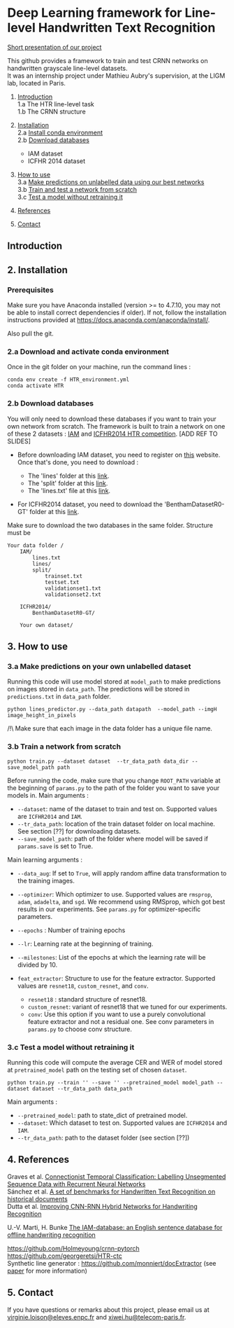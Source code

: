 # Deep Learning framework for Line-level Handwritten Text Recognition

[Short presentation of our project](https://docs.google.com/presentation/d/12Z29QPWQubbgZ_PfHG1yqZ3Cal-d6sHWFJcZ0bJVxH8/edit?usp=sharing)

This github provides a framework to train and test CRNN networks on handwritten grayscale line-level datasets. \
It was an internship project under Mathieu Aubry's supervision, at the LIGM lab, located in Paris. 


1. [Introduction](#introduction) \
    1.a The HTR line-level task \
    1.b The CRNN structure 
    
2. [Installation](#2-installation) \
    2.a [Install conda environment](#2a-download--and-activate-conda-environment) \
    2.b [Download databases](#2b-download-databases)
    - IAM dataset
    - ICFHR 2014 dataset

3. [How to use](#3-how-to-use) \
    3.a [Make predictions on unlabelled data using our best networks](#3a-make-predictions-on-your-own-unlabelled-dataset) \
    3.b [Train and test a network from scratch](#3b-train-a-network-from-scratch)\
    3.c [Test a model without retraining it](#3c-test-a-model-without-retraining-it)

4. [References](#4-references)

5. [Contact](#5-contact)


## Introduction 


## 2. Installation

### Prerequisites

Make sure you have Anaconda installed (version >= to 4.7.10, you may not be able to install correct dependencies if older). 
If not, follow the installation instructions provided at 
https://docs.anaconda.com/anaconda/install/.

Also pull the git. 


### 2.a Download  and activate conda environment
Once in the git folder on your machine, run the command lines :
``` 
conda env create -f HTR_environment.yml
conda activate HTR 
```   

### 2.b Download databases
You will only need to download these databases if you want to train your own network from scratch. The framework is built to train a network on one of these 2 datasets : 
[IAM](http://www.fki.inf.unibe.ch/databases/iam-handwriting-database) and [ICFHR2014 HTR competition](http://www.transcriptorium.eu/~htrcontest/contestICFHR2014/public_html/). [ADD REF TO SLIDES]
- Before downloading IAM dataset, you need to register on [this](http://www.fki.inf.unibe.ch/databases/iam-handwriting-database) website. Once that's done, you need to download : 
    - The 'lines' folder at this [link](http://www.fki.inf.unibe.ch/databases/iam-handwriting-database/download-the-iam-handwriting-database).
    - The 'split' folder at this [link](http://www.fki.inf.unibe.ch/DBs/iamDB/tasks/largeWriterIndependentTextLineRecognitionTask.zip).
    - The 'lines.txt' file at this [link](http://www.fki.inf.unibe.ch/DBs/iamDB/data/ascii/lines.txt).

- For ICFHR2014 dataset, you need to download the 'BenthamDatasetR0-GT' folder at this [link](https://zenodo.org/record/44519#.X0eXbHkzY2x).

Make sure to download the two databases in the same folder. Structure must be 
```
Your data folder / 
    IAM/
        lines.txt
        lines/
        split/
            trainset.txt
            testset.txt
            validationset1.txt
            validationset2.txt
            
    ICFHR2014/
        BenthamDatasetR0-GT/ 

    Your own dataset/
```


## 3. How to use

### 3.a Make predictions on your own unlabelled dataset

Running this code will use model stored at `model_path` to make predictions on images stored in `data_path`.
The predictions will be stored in `predictions.txt`  in `data_path` folder.

``` 
python lines_predictor.py --data_path datapath  --model_path --imgH image_height_in_pixels
``` 
/!\ Make sure that each image in the data folder has a unique file name. 
### 3.b Train a network from scratch

``` 
python train.py --dataset dataset  --tr_data_path data_dir --save_model_path path
``` 
Before running the code, make sure that you change `ROOT_PATH` variable at the beginning of `params.py` to the path of the folder you want to save your models in. 
Main arguments : 
- `--dataset`: name of the dataset to train and test on. 
Supported values are `ICFHR2014` and `IAM`.
- `--tr_data_path`: location of the train dataset folder on local machine. See section [??] for downloading datasets.
- `--save_model_path`: path of the folder where model will be saved if `params.save` is set to True.

Main learning arguments : 
- `--data_aug`: If set to `True`, will apply random affine data transformation to the training images.
- `--optimizer`: Which optimizer to use. 
Supported values are `rmsprop`, `adam`, `adadelta`, and `sgd`. 
We recommend using RMSprop, which got best results in our experiments. See `params.py` for optimizer-specific parameters.

- `--epochs` : Number of training epochs
- `--lr`: Learning rate at the beginning of training.
- `--milestones`: List of the epochs at which the learning rate will be divided by 10. 

- `feat_extractor`: Structure to use for the feature extractor. Supported values are `resnet18`, `custom_resnet`, and `conv`.
    - `resnet18` : standard structure of resnet18. 
    - `custom_resnet`: variant of resnet18 that we tuned for our experiments. 
    - `conv`: Use this option if you want to use a purely convolutional feature extractor and not a residual one. 
    See conv parameters in `params.py` to choose conv structure.

### 3.c Test a model without retraining it
Running this code will compute the average CER and WER of model stored at `pretrained_model` path on the testing set of chosen `dataset`.
```
python train.py --train '' --save '' --pretrained_model model_path --dataset dataset --tr_data_path data_path 
```

Main arguments : 
- `--pretrained_model`: path to state_dict of pretrained model. 
- `--dataset`: Which dataset to test on. 
Supported values are `ICFHR2014` and `IAM`.
- `--tr_data_path`: path to the dataset folder (see section [??])
## 4. References
Graves et al. [Connectionist Temporal Classification: Labelling Unsegmented Sequence Data with Recurrent Neural Networks](https://mediatum.ub.tum.de/doc/1292048/file.pdf) \
Sánchez et al. [A set of benchmarks for Handwritten Text Recognition on historical documents](https://www.sciencedirect.com/science/article/abs/pii/S0031320319302006) \
Dutta et al. [Improving CNN-RNN Hybrid Networks for
Handwriting Recognition](http://cdn.iiit.ac.in/cdn/cvit.iiit.ac.in/images/ConferencePapers/2018/improving-cnn-rnn.pdf)

U.-V. Marti, H. Bunke [The IAM-database: an English sentence database for offline handwriting recognition](https://link.springer.com/article/10.1007/s100320200071)

https://github.com/Holmeyoung/crnn-pytorch \
https://github.com/georgeretsi/HTR-ctc \
Synthetic line generator : https://github.com/monniert/docExtractor (see [paper](http://imagine.enpc.fr/~monniert/docExtractor/docExtractor.pdf) for more information)


## 5. Contact
If you have questions or remarks about this project, please email us at [virginie.loison@eleves.enpc.fr]() and [xiwei.hu@telecom-paris.fr]().